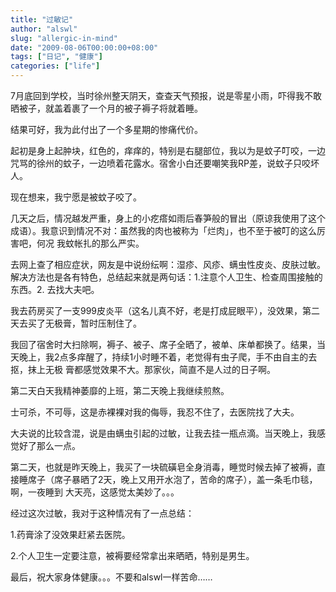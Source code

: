 ```yaml
---
title: "过敏记"
author: "alswl"
slug: "allergic-in-mind"
date: "2009-08-06T00:00:00+08:00"
tags: ["日记", "健康"]
categories: ["life"]
---
```


7月底回到学校，当时徐州整天阴天，查查天气预报，说是零星小雨，吓得我不敢晒被子，就盖着裹了一个月的被子褥子将就着睡。

结果可好，我为此付出了一个多星期的惨痛代价。

起初是身上起肿块，红色的，痒痒的，特别是右腿部位，我以为是蚊子叮咬，一边咒骂的徐州的蚊子，一边喷着花露水。宿舍小白还要嘲笑我RP差，说蚊子只咬坏人。

现在想来，我宁愿是被蚊子咬了。

几天之后，情况越发严重，身上的小疙瘩如雨后春笋般的冒出（原谅我使用了这个成语）。我意识到情况不对：虽然我的肉也被称为「烂肉」，也不至于被叮的这么厉害吧，何况
我蚊帐扎的那么严实。

去网上查了相应症状，网友是中说纷纭啊：湿疹、风疹、螨虫性皮炎、皮肤过敏。解决方法也是各有特色，总结起来就是两句话：1.注意个人卫生、检查周围接触的东西。2.
去找大夫吧。

我去药房买了一支999皮炎平（这名儿真不好，老是打成屁眼平），没效果，第二天去买了无极膏，暂时压制住了。

我回了宿舍时大扫除啊，褥子、被子、席子全晒了，被单、床单都换了。结果，当天晚上，我2点多痒醒了，持续1小时睡不着，老觉得有虫子爬，手不由自主的去抠，抹上无极
膏都感觉效果不大。那家伙，简直不是人过的日子啊。

第二天白天我精神萎靡的上班，第二天晚上我继续煎熬。

士可杀，不可辱，这是赤裸裸对我的侮辱，我忍不住了，去医院找了大夫。

大夫说的比较含混，说是由螨虫引起的过敏，让我去挂一瓶点滴。当天晚上，我感觉好了那么一点。

第二天，也就是昨天晚上，我买了一块硫磺皂全身消毒，睡觉时候去掉了被褥，直接睡席子（席子暴晒了2天，晚上又用开水泡了，苦命的席子），盖一条毛巾毯，啊，一夜睡到
大天亮，这感觉太美妙了。。。

经过这次过敏，我对于这种情况有了一点总结：

1.药膏涂了没效果赶紧去医院。

2.个人卫生一定要注意，被褥要经常拿出来晒晒，特别是男生。

最后，祝大家身体健康。。。不要和alswl一样苦命……

